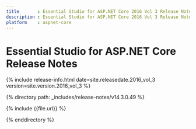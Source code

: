 ```yaml
---
title 		: Essential Studio for ASP.NET Core 2016 Vol 3 Release Notes
description : Essential Studio for ASP.NET Core 2016 Vol 3 Release Notes
platform 	: aspnet-core
---
```


# Essential Studio for ASP.NET Core Release Notes

{% include release-info.html date=site.releasedate.2016_vol_3 version=site.version.2016_vol_3 %} 

{% directory path: _includes/release-notes/v14.3.0.49 %}

{% include {{file.url}} %}

{% enddirectory %}